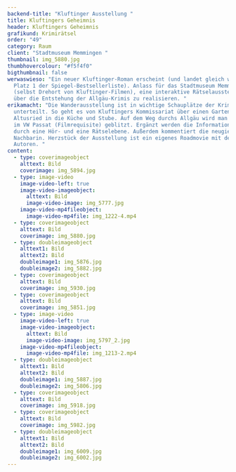 ```yaml
---
backend-title: "Kluftinger Ausstellung "
title: Kluftingers Geheimnis
header: Kluftingers Geheimnis
grafikund: Krimirätsel
order: "49"
category: Raum
client: "Stadtmuseum Memmingen "
thumbnail: img_5880.jpg
thumbhovercolour: "#f5f4f0"
bigthumbnail: false
werwaswieso: "Ein neuer Kluftinger-Roman erscheint (und landet gleich wieder auf
  Platz 1 der Spiegel-Bestsellerliste). Anlass für das Stadtmuseum Memmingen
  (selbst Drehort von Kluftinger-Filmen), eine interaktive Rätselausstellung
  über die Entstehung der Allgäu-Krimis zu realisieren. "
erikamacht: "Die Wanderausstellung ist in wichtige Schauplätze der Krimis
  unterteilt. So geht es von Kluftingers Kommissariat über einen Garten in
  Altusried in die Küche und Stube. Auf dem Weg durchs Allgäu wird man schnell
  im VW Passat (Filmrequisite) geblitzt. Ergänzt werden die Informationssäulen
  durch eine Hör- und eine Rätselebene. Außerdem kommentiert die neugierige
  Nachbarin. Herzstück der Ausstellung ist ein eigenes Roadmovie mit den beiden
  Autoren. "
content:
  - type: coverimageobject
    alttext: Bild
    coverimage: img_5894.jpg
  - type: image-video
    image-video-left: true
    image-video-imageobject:
      alttext: Bild
      image-video-image: img_5777.jpg
    image-video-mp4fileobject:
      image-video-mp4file: img_1222-4.mp4
  - type: coverimageobject
    alttext: Bild
    coverimage: img_5880.jpg
  - type: doubleimageobject
    alttext1: Bild
    alttext2: Bild
    doubleimage1: img_5876.jpg
    doubleimage2: img_5882.jpg
  - type: coverimageobject
    alttext: Bild
    coverimage: img_5930.jpg
  - type: coverimageobject
    alttext: Bild
    coverimage: img_5851.jpg
  - type: image-video
    image-video-left: true
    image-video-imageobject:
      alttext: Bild
      image-video-image: img_5797_2.jpg
    image-video-mp4fileobject:
      image-video-mp4file: img_1213-2.mp4
  - type: doubleimageobject
    alttext1: Bild
    alttext2: Bild
    doubleimage1: img_5887.jpg
    doubleimage2: img_5806.jpg
  - type: coverimageobject
    alttext: Bild
    coverimage: img_5918.jpg
  - type: coverimageobject
    alttext: Bild
    coverimage: img_5982.jpg
  - type: doubleimageobject
    alttext1: Bild
    alttext2: Bild
    doubleimage1: img_6009.jpg
    doubleimage2: img_6002.jpg
---
```

